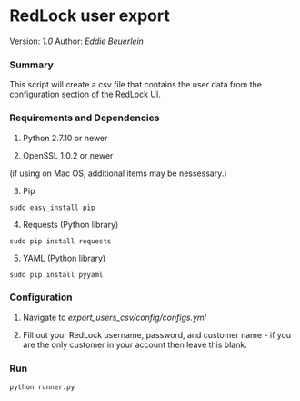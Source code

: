 # RedLock user export 

Version: *1.0*
Author: *Eddie Beuerlein*

### Summary
This script will create a csv file that contains the user data from the configuration section of the RedLock UI.

### Requirements and Dependencies

1. Python 2.7.10 or newer

2. OpenSSL 1.0.2 or newer

(if using on Mac OS, additional items may be nessessary.)

3. Pip

```sudo easy_install pip```

4. Requests (Python library)

```sudo pip install requests```

5. YAML (Python library)

```sudo pip install pyyaml```

### Configuration

1. Navigate to *export_users_csv/config/configs.yml*

2. Fill out your RedLock username, password, and customer name - if you are the only customer in your account then leave this blank.

### Run

```
python runner.py

```
